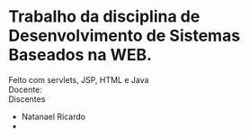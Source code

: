 # Trabalho da disciplina de Desenvolvimento de Sistemas Baseados na WEB. 
Feito com servlets, JSP, HTML e Java <br>
Docente: <br>
Discentes <br>
- Natanael Ricardo
- 
